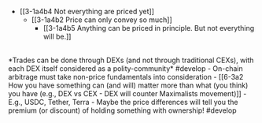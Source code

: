 - [[3-1a4b4 Not everything are priced yet]]
  - [[3-1a4b2 Price can only convey so much]]
    - [[3-1a4b5 Anything can be priced in principle. But not everything will be.]]
<br>
*Trades can be done through DEXs (and not through traditional CEXs), with each DEX itself considered as a polity-community* #develop 
  - On-chain arbitrage must take non-price fundamentals into consideration
    - [[6-3a2 How you have something can (and will) matter more than what (you think) you have (e.g., DEX vs CEX - DEX will counter Maximalists movement)]]
      - E.g., USDC, Tether, Terra
				- Maybe the price differences will tell you the premium (or discount) of holding something with ownership! #develop

